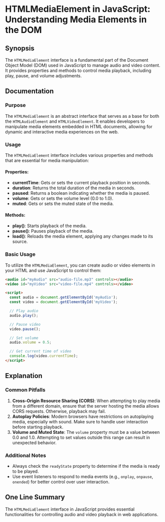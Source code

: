 <!--
Meta Description: # HTMLMediaElement in JavaScript: Understanding Media Elements in the DOM ## Synopsis The `HTMLMediaElement` interface is a fundamental part of the Do...
Meta Keywords: media, video, audio, playback, volume
-->

# HTMLMediaElement in JavaScript: Understanding Media Elements in the DOM

## Synopsis
The `HTMLMediaElement` interface is a fundamental part of the Document Object Model (DOM) used in JavaScript to manage audio and video content. It provides properties and methods to control media playback, including play, pause, and volume adjustments.

## Documentation
### Purpose
The `HTMLMediaElement` is an abstract interface that serves as a base for both the `HTMLAudioElement` and `HTMLVideoElement`. It enables developers to manipulate media elements embedded in HTML documents, allowing for dynamic and interactive media experiences on the web.

### Usage
The `HTMLMediaElement` interface includes various properties and methods that are essential for media manipulation:

#### Properties:
- **currentTime**: Gets or sets the current playback position in seconds.
- **duration**: Returns the total duration of the media in seconds.
- **paused**: Returns a boolean indicating whether the media is paused.
- **volume**: Gets or sets the volume level (0.0 to 1.0).
- **muted**: Gets or sets the muted state of the media.

#### Methods:
- **play()**: Starts playback of the media.
- **pause()**: Pauses playback of the media.
- **load()**: Reloads the media element, applying any changes made to its source.

### Basic Usage
To utilize the `HTMLMediaElement`, you can create audio or video elements in your HTML and use JavaScript to control them:

```html
<audio id="myAudio" src="audio-file.mp3" controls></audio>
<video id="myVideo" src="video-file.mp4" controls></video>

<script>
  const audio = document.getElementById('myAudio');
  const video = document.getElementById('myVideo');

  // Play audio
  audio.play();

  // Pause video
  video.pause();

  // Set volume
  audio.volume = 0.5;

  // Get current time of video
  console.log(video.currentTime);
</script>
```

## Explanation
### Common Pitfalls
1. **Cross-Origin Resource Sharing (CORS)**: When attempting to play media from a different domain, ensure that the server hosting the media allows CORS requests. Otherwise, playback may fail.
2. **Autoplay Policies**: Modern browsers have restrictions on autoplaying media, especially with sound. Make sure to handle user interaction before starting playback.
3. **Volume and Muted State**: The `volume` property must be a value between 0.0 and 1.0. Attempting to set values outside this range can result in unexpected behavior.

### Additional Notes
- Always check the `readyState` property to determine if the media is ready to be played.
- Use event listeners to respond to media events (e.g., `onplay`, `onpause`, `onended`) for better control over user interaction.

## One Line Summary
The `HTMLMediaElement` interface in JavaScript provides essential functionalities for controlling audio and video playback in web applications.